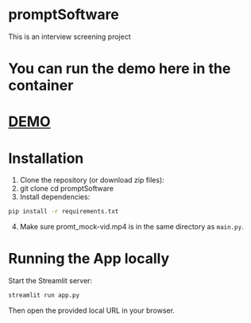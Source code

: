 # promptSoftware
This is an interview screening project
# You can run the demo here in the container
# [DEMO](https://promptsoftware-j4jghc.streamlit.app/)

# Installation
1.	Clone the repository (or download zip files):
2.	git clone <repo-url>
cd promptSoftware
3.	Install dependencies:
```bash
pip install -r requirements.txt
```
4.	Make sure promt_mock-vid.mp4 is in the same directory as ``main.py``.
 
# Running the App locally
Start the Streamlit server:
```bash
streamlit run app.py
```
Then open the provided local URL in your browser.
